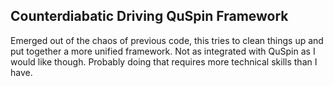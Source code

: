 ## Counterdiabatic Driving QuSpin Framework

Emerged out of the chaos of previous code, this tries to clean things up and put together a more unified framework. Not as integrated with QuSpin as I would like though. Probably doing that requires more technical skills than I have.
